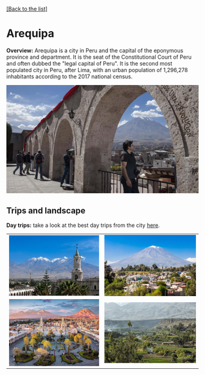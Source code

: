 [[Back to the list]](city_list.md)
# Arequipa
**Overview:** Arequipa  is a city in Peru and the capital of the eponymous province and department. It is the seat of the Constitutional Court of Peru and often dubbed the "legal capital of Peru". It is the second most populated city in Peru, after Lima, with an urban population of 1,296,278 inhabitants according to the 2017 national census.


![Arequipa tourist view](resources/Arequipa_view.jpg)
## Trips and landscape
**Day trips:** take a look at the best day trips from the city [here](https://www.alongdustyroads.com/posts/arequipa-tours-day-trips).

|  |  |
| --- | --- |
| ![landscape image](resources/Arequipa_landscape_0.jpg) | ![landscape image](resources/Arequipa_landscape_1.jpg) |
| ![landscape image](resources/Arequipa_landscape_2.jpg) | ![landscape image](resources/Arequipa_landscape_3.jpg) |
